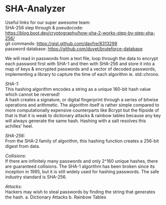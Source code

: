 # SHA-Analyzer

Useful links for our super awesome team: <br />
SHA-256 step through & pseudocode: https://blog.boot.dev/cryptography/how-sha-2-works-step-by-step-sha-256/ <br />
git commands: https://gist.github.com/davfre/8313299 <br />
password database: https://github.com/duyet/bruteforce-database <br />


We will read in passwords from a text file, loop through the data to encrypt each password first with SHA-1 and then with SHA-256 and store it into a map of keys & encrypted passwords and a vector of decoded passwords, implementing a library to capture the time of each algorithm ie. std::chrono. <br />

*SHA-1:* <br />
This hashing algorithm encodes a string as a unique 160-bit hash value which cannot be reversed! <br />
A hash creates a signature, or digital fingerprint through a series of bitwise operations and arithmetic. The algorithm itself is rather simple compared to more computationally expensive counterparts like Bcrypt but the flipside of that is that it is weak to dictionary attacks & rainbow tables because any key will always generate the same hash. Hashing with a salt resolves this achilles' heel. <br />

*SHA-256:* <br />
From the SHA-2 family of algorithm, this hashing function creates a 256-bit digest from data. <br />

*Collisions:* <br />
If there are infinitely many passwords and only 2^160 unique hashes, there are guaranteed collisions. The SHA-1 algorithm has been broken since its inception in 1995, but it is still widely used for hashing passwords. The safe industry standard is SHA-256. <br />

*Attacks:* <br />
Hackers may wish to steal passwords by finding the string that generates the hash.
a. Dictionary Attacks
b. Rainbow Tables
